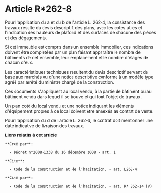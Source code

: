 # Article R*262-8

Pour l'application du a et du b de l'article L. 262-4, la consistance des travaux résulte du devis descriptif, des plans,
avec les cotes utiles et l'indication des hauteurs de plafond et des surfaces de chacune des pièces et des dégagements. 

Si cet immeuble est compris dans un ensemble immobilier, ces indications doivent être complétées par un plan faisant
apparaître le nombre de bâtiments de cet ensemble, leur emplacement et le nombre d'étages de chacun d'eux. 

Les caractéristiques techniques résultent du devis descriptif servant de base aux marchés ou d'une notice descriptive
conforme à un modèle type agréé par arrêté du ministre chargé de la construction. 

Ces documents s'appliquent au local vendu, à la partie de bâtiment ou au bâtiment vendu dans lequel il se trouve et qui font
l'objet de travaux. 

Un plan coté du local vendu et une notice indiquant les éléments d'équipement propres à ce local doivent être annexés au
contrat de vente. 

Pour l'application du d de l'article L. 262-4, le contrat doit mentionner une date indicative de livraison des travaux.

**Liens relatifs à cet article**

	**Créé par**:

	  - Décret n°2008-1338 du 16 décembre 2008 - art. 1

	**Cite**:

	  - Code de la construction et de l'habitation. - art. L262-4

	**Cité par**:

	  - Code de la construction et de l'habitation. - art. R* 262-14 (V)
